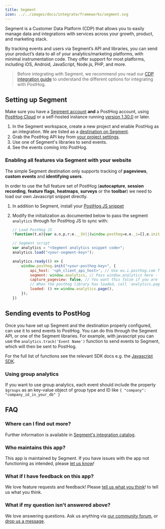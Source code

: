 ```yaml
---
title: Segment
icon: ../../images/docs/integrate/frameworks/segment.svg
---
```


Segment is a Customer Data Platform (CDP) that allows you to easily manage data and integrations with services across your growth, product, and marketing stack. 

By tracking events and users via Segment’s API and libraries, you can send your product’s data to all of your analytics/marketing platforms, with minimal instrumentation code. They offer support for most platforms, including iOS, Android, JavaScript, Node.js, PHP, and more.

> Before integrating with Segment, we recommend you read our [CDP integration guide](/docs/integrate/cdp) to understand the different options for integrating with PostHog.

## Setting up Segment

Make sure you have a [Segment account](https://segment.com/docs/#getting-started) **and** a PostHog account, using [PostHog Cloud](https://us.posthog.com/signup) or a self-hosted instance running [version 1.30.0](/blog/the-posthog-array-1-30-0) or later.

1. In the Segment workspace, create a new project and enable PostHog as an integration. We are listed as a [destination on Segment](https://segment.com/docs/connections/destinations/catalog/posthog/).
2. Grab the PostHog API key from [your project settings](https://us.posthog.com/settings/project).
3. Use one of Segment's libraries to send events.
4. See the events coming into PostHog.

### Enabling all features via Segment with your website

The simple Segment destination only supports tracking of **pageviews**, **custom events** and **identifying users**.

In order to use the full feature set of PostHog (**autocapture**, **session recording**, **feature flags**, **heatmaps**, **surveys** or the **toolbar**) we need to load our own Javascript snippet directly.

1. In addition to Segment, install your [PostHog JS snippet](/docs/integrate/client/js#installation)
2. Modify the initialization as documented below to pass the segment `analytics` through for PostHog JS to sync with:

    ```js
    // Load PostHog JS
    !function(t,e){var o,n,p,r;e.__SV||(window.posthog=e,e._i=[],e.init=function(i,s,a){function g(t,e){var o=e.split(".");2==o.length&&(t=t[o[0]],e=o[1]),t[e]=function(){t.push([e].concat(Array.prototype.slice.call(arguments,0)))}}(p=t.createElement("script")).type="text/javascript",p.async=!0,p.src=s.api_host+"/static/array.js",(r=t.getElementsByTagName("script")[0]).parentNode.insertBefore(p,r);var u=e;for(void 0!==a?u=e[a]=[]:a="posthog",u.people=u.people||[],u.toString=function(t){var e="posthog";return"posthog"!==a&&(e+="."+a),t||(e+=" (stub)"),e},u.people.toString=function(){return u.toString(1)+".people (stub)"},o="capture identify alias people.set people.set_once set_config register register_once unregister opt_out_capturing has_opted_out_capturing opt_in_capturing reset isFeatureEnabled onFeatureFlags getFeatureFlag getFeatureFlagPayload reloadFeatureFlags group updateEarlyAccessFeatureEnrollment getEarlyAccessFeatures getActiveMatchingSurveys getSurveys".split(" "),n=0;n<o.length;n++)g(u,o[n]);e._i.push([i,s,a])},e.__SV=1)}(document,window.posthog||[]);

    // Segment script
    var analytics = "<Segment analytics snippet code>"; 
    analytics.load("<your-segment-key>");

    analytics.ready(() => {
        window.posthog.init("<your-posthog-key>", {
            api_host: '<ph_client_api_host>', // Use eu.i.posthog.com for EU instances
            segment: window.analytics, // Pass window.analytics here - NOTE: `window.` is important
            capture_pageview: false, // You want this false if you are going to use segment's `analytics.page()` for pageviews
            // When the posthog library has loaded, call `analytics.page()` explicitly.
            loaded: () => window.analytics.page(),
        });
    })
    ```


## Sending events to PostHog

Once you have set up Segment and the destination properly configured, can use it to send events to PostHog. You can do this through the Segment API, or one of the Segment libraries. For example, with javascript you can use the `analytics.track('Event Name')` function to send events to Segment, which will then be sent to PostHog.

For the full list of functions see the relevant SDK docs e.g. the [Javascript SDK](https://segment.com/docs/connections/sources/catalog/libraries/website/javascript/).

### Using group analytics

If you want to use group analytics, each event should include the property `$groups` as an key-value object of group type and ID like `{ "company": "company_id_in_your_db" }`

## FAQ

### Where can I find out more?

Further information is available in [Segment's integration catalog](https://segment.com/catalog/integrations/posthog/).

### Who maintains this app?

This app is maintained by Segment. If you have issues with the app not functioning as intended, please [let us know](http://app.posthog.com/home#supportModal)!

### What if I have feedback on this app?

We love feature requests and feedback! Please [tell us what you think](http://app.posthog.com/home#supportModal)! to tell us what you think.

### What if my question isn't answered above?

We love answering questions. Ask us anything via [our community forum](/questions), or [drop us a message](http://app.posthog.com/home#supportModal). 